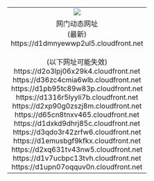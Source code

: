 ﻿<table>
  <tr></tr>
  <tr><td colspan=2 align=center><img src="https://d1dmnyewwp2ul5.cloudfront.net/Up/oGate.jpg" /></td></tr>
  <tr><td colspan=2 align=center>网门动态网址<br/>(最新)
<br>https://d1dmnyewwp2ul5.cloudfront.net
<br/><br/>(以下网址可能失效)
<br>https://d2o3lpj06x29k4.cloudfront.net
<br>https://d36zc4cmia6wlb.cloudfront.net
<br>https://d1pb95tc89w83p.cloudfront.net
<br>https://d1316r5lyyli7b.cloudfront.net
<br>https://d2xp90g0zszj8m.cloudfront.net
<br>https://d65cn8tnxv465.cloudfront.net
<br>https://d1dxkd9dhrj85c.cloudfront.net
<br>https://d3qdo3r42zrfw6.cloudfront.net
<br>https://d1emusbgf9kfkx.cloudfront.net
<br>https://d2xq631tv43nw5.cloudfront.net
<br>https://d1v7ucbpc13tvh.cloudfront.net
<br>https://d1upn07oqquv0n.cloudfront.net
    </td>
  </tr>
</table>
